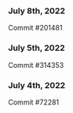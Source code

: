 ### July 8th, 2022

Commit #201481

### July 5th, 2022

Commit #314353


### July 4th, 2022

Commit #72281
